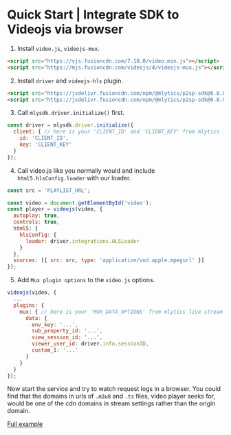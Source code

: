 # Quick Start | Integrate SDK to Videojs via browser

1. Install `video.js`, `videojs-mux`.

  ```html
  <script src="https://vjs.fusioncdn.com/7.18.0/video.min.js"></script>
  <script src="https://mjs.fusioncdn.com/videojs/4/videojs-mux.js"></script>
  ```

2. Install `driver` and `videojs-hls` plugin.

  ```html
  <script src="https://jsdelivr.fusioncdn.com/npm/@mlytics/p2sp-sdk@0.8.0/bundle/driver.min.js"></script>
  <script src="https://jsdelivr.fusioncdn.com/npm/@mlytics/p2sp-sdk@0.8.0/bundle/peripheral/videojs-hls.min.js"></script>
  ```

3. Call `mlysdk.driver.initialize()` first.

  ```javascript
  const driver = mlysdk.driver.initialize({
    client: { // here is your 'CLIENT_ID' and 'CLIENT_KEY' from mlytics live stream
      id: 'CLIENT_ID',
      key: 'CLIENT_KEY'
    }
  });
  ```

4. Call video.js like you normally would and include `html5.hlsConfig.loader` with our loader.

  ```javascript
  const src = 'PLAYLIST_URL';

  const video = document.getElementById('video');
  const player = videojs(video, {
    autoplay: true,
    controls: true,
    html5: {
      hlsConfig: {
        loader: driver.integrations.HLSLoader
      }
    },
    sources: [{ src: src, type: 'application/vnd.apple.mpegurl' }]
  });
  ```

5. Add `Mux plugin options` to the `video.js` options.

  ```javascript
  videojs(video, {
    ...
    plugins: {
      mux: { // here is your 'MUX_DATA_OPTIONS' from mlytics live stream
        data: {
          env_key: '...',
          sub_property_id: '...',
          view_session_id: '...',
          viewer_user_id: driver.info.sessionID,
          custom_1: '...'
        }
      }
    }
  });
  ```

Now start the service and try to watch request logs in a browser. You could find that the domains in urls of `.m3u8` and `.ts` files, video player seeks for,  would be one of the cdn domains in stream settings rather than the origin domain.

[Full example](./index.html)

